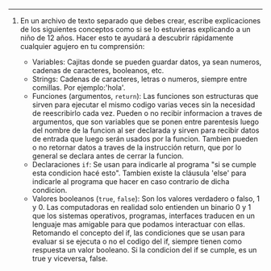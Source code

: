 
---
1. En un archivo de texto separado que debes crear, escribe explicaciones de los siguientes conceptos como si se lo estuvieras explicando a un niño de 12 años. Hacer esto te ayudará a descubrir rápidamente cualquier agujero en tu comprensión:

	* Variables: Cajitas donde se pueden guardar datos, ya sean numeros, cadenas de caracteres, booleanos, etc.
	* Strings: Cadenas de caracteres, letras o numeros, siempre entre comillas. Por ejemplo:'hola'.
	* Funciones (argumentos, `return`): Las funciones son estructuras que sirven para ejecutar el mismo codigo varias veces sin la necesidad de reescribirlo cada vez. Pueden o no recibir informacion a traves de argumentos, que son variables que se ponen entre parentesis luego del nombre de la funcion al ser declarada y sirven para recibir datos de entrada que luego serán usados por la funcion. Tambien pueden o no retornar datos a traves de la instrucción return, que por lo general se declara antes de cerrar la funcion.
	* Declaraciones `if`: Se usan para indicarle al programa "si se cumple esta condicion hacé esto". Tambien existe la cláusula 'else' para indicarle al programa que hacer en caso contrario de dicha condicion.
	* Valores booleanos (`true`, `false`): Son los valores verdadero o falso, 1 y 0. Las computadoras en realidad solo entienden un binario 0 y 1 que los sistemas operativos, programas, interfaces traducen en un lenguaje mas amigable para que podamos interactuar con ellas. Retomando el concepto del if, las condiciones que se usan para evaluar si se ejecuta o no el codigo del if, siempre tienen como respuesta un valor booleano. Si la condicion del if se cumple, es un true y viceversa, false. 